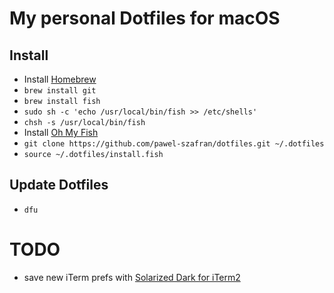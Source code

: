 # My personal Dotfiles for macOS

## Install

- Install [Homebrew](http://brew.sh/)
- `brew install git`
- `brew install fish`
- `sudo sh -c 'echo /usr/local/bin/fish >> /etc/shells'`
- `chsh -s /usr/local/bin/fish`
- Install [Oh My Fish](https://github.com/oh-my-fish/oh-my-fish)
- `git clone https://github.com/pawel-szafran/dotfiles.git ~/.dotfiles`
- `source ~/.dotfiles/install.fish`

## Update Dotfiles

- `dfu`

# TODO

- save new iTerm prefs with [Solarized Dark for iTerm2](https://github.com/altercation/solarized/tree/master/iterm2-colors-solarized)
